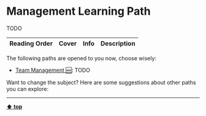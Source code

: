 [//]: # (Auto generated file from templates)

# Management Learning Path

TODO

| Reading Order | Cover | Info | Description |
| :---: | :---: | :--- | :--- |

The following paths are opened to you now, choose wisely:

- [Team Management :new:](/content/paths/team-management.md): TODO


Want to change the subject? Here are some suggestions about other paths you can explore:


---
[**⬆ top**](#management-learning-path)
